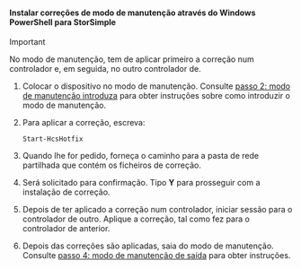 <!--author=SharS last changed: 9/17/15-->

#### <a name="to-install-maintenance-mode-hotfixes-via-windows-powershell-for-storsimple"></a>Instalar correções de modo de manutenção através do Windows PowerShell para StorSimple
> [!IMPORTANT]
> No modo de manutenção, tem de aplicar primeiro a correção num controlador e, em seguida, no outro controlador de.
> 
> 

1. Colocar o dispositivo no modo de manutenção. Consulte [passo 2: modo de manutenção introduza](../articles/storsimple/storsimple-update-device.md#step2) para obter instruções sobre como introduzir o modo de manutenção.
2. Para aplicar a correção, escreva:
   
     `Start-HcsHotfix` 
3. Quando lhe for pedido, forneça o caminho para a pasta de rede partilhada que contém os ficheiros de correção.
4. Será solicitado para confirmação. Tipo **Y** para prosseguir com a instalação de correção.
5. Depois de ter aplicado a correção num controlador, iniciar sessão para o controlador de outro. Aplique a correção, tal como fez para o controlador de anterior.
6. Depois das correções são aplicadas, saia do modo de manutenção. Consulte [passo 4: modo de manutenção de saída](../articles/storsimple/storsimple-update-device.md#step4) para obter instruções.

